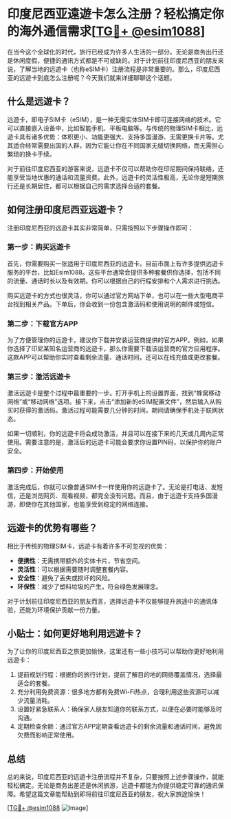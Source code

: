 # 印度尼西亚遠遊卡怎么注册？轻松搞定你的海外通信需求[[TG💪+ @esim1088](https://t.me/s/esim1088)]

在当今这个全球化的时代，旅行已经成为许多人生活的一部分。无论是商务出行还是休闲度假，便捷的通讯方式都是不可或缺的。对于计划前往印度尼西亚的朋友来说，了解当地的远遊卡（也称eSIM卡）注册流程是非常重要的。那么，印度尼西亚的远遊卡到底怎么注册呢？今天我们就来详细聊聊这个话题。

## 什么是远遊卡？

远遊卡，即电子SIM卡（eSIM），是一种无需实体SIM卡即可连接网络的技术。它可以直接嵌入设备中，比如智能手机、平板电脑等。与传统的物理SIM卡相比，远遊卡具有诸多优势：体积更小、功能更强大、支持多国漫游、无需更换卡片等。尤其适合经常需要出国的人群，因为它能让你在不同国家无缝切换网络，而无需担心繁琐的换卡手续。

对于前往印度尼西亚的游客来说，远遊卡不仅可以帮助你在印尼期间保持联络，还能享受当地优惠的通话和流量资费。此外，远遊卡的灵活性极高，无论你是短期旅行还是长期居住，都可以根据自己的需求选择合适的套餐。

## 如何注册印度尼西亚远遊卡？

注册印度尼西亚的远遊卡其实非常简单，只需按照以下步骤操作即可：

### 第一步：购买远遊卡

首先，你需要购买一张适用于印度尼西亚的远遊卡。目前市面上有许多提供远遊卡服务的平台，比如Esim1088。这些平台通常会提供多种套餐供你选择，包括不同的流量、通话时长以及有效期。你可以根据自己的行程安排和个人需求进行挑选。

购买远遊卡的方式也很灵活，你可以通过官方网站下单，也可以在一些大型电商平台找到相关产品。下单后，你会收到一份包含激活码和使用说明的邮件或短信。

### 第二步：下载官方APP

为了方便管理你的远遊卡，建议你下载并安装运营商提供的官方APP。例如，如果你选择了印尼某知名运营商的远遊卡，那么你需要下载该运营商的官方应用程序。这款APP可以帮助你实时查看剩余流量、通话时间，还可以在线充值或更改套餐。

### 第三步：激活远遊卡

激活远遊卡是整个过程中最重要的一步。打开手机上的设置界面，找到“蜂窝移动网络”或“移动网络”选项。接下来，点击“添加新的eSIM配置文件”，然后输入从购买时获得的激活码。激活过程可能需要几分钟的时间，期间请确保手机处于联网状态。

如果一切顺利，你的远遊卡将会成功激活，并且可以在接下来的几天或几周内正常使用。需要注意的是，激活后的远遊卡可能会要求你设置PIN码，以保护你的账户安全。

### 第四步：开始使用

激活完成后，你就可以像普通SIM卡一样使用你的远遊卡了。无论是打电话、发短信，还是浏览网页、观看视频，都完全没有问题。而且，由于远遊卡支持多国漫游，即使你在其他国家，也能享受到稳定的网络连接。

## 远遊卡的优势有哪些？

相比于传统的物理SIM卡，远遊卡有着许多不可忽视的优势：

- **便携性**：无需携带额外的实体卡片，节省空间。
- **灵活性**：可以根据需要随时调整套餐内容。
- **安全性**：避免了丢失或损坏的风险。
- **环保性**：减少了塑料垃圾的产生，符合绿色发展理念。

对于计划前往印度尼西亚的朋友而言，选择远遊卡不仅能够提升旅途中的通讯体验，还能为环境保护贡献一份力量。

## 小贴士：如何更好地利用远遊卡？

为了让你的印度尼西亚之旅更加愉快，这里还有一些小技巧可以帮助你更好地利用远遊卡：

1. 提前规划行程：根据你的旅行计划，提前了解目的地的网络覆盖情况，选择最适合的套餐。
2. 充分利用免费资源：很多地方都有免费Wi-Fi热点，合理利用这些资源可以减少流量消耗。
3. 设置好紧急联系人：确保家人朋友知道你的联系方式，以便在必要时能够及时沟通。
4. 定期检查余额：通过官方APP定期查看远遊卡的剩余流量和通话时间，避免因欠费而影响正常使用。

## 总结

总的来说，印度尼西亚的远遊卡注册流程并不复杂，只要按照上述步骤操作，就能轻松搞定。无论是商务出差还是休闲旅游，远遊卡都能为你提供稳定可靠的通讯保障。希望这篇文章能帮助到即将前往印度尼西亚的朋友，祝大家旅途愉快！

[[TG💪+ @esim1088](https://t.me/s/esim1088) ![Image](https://i.postimg.cc/4NQfJmqS/Snipaste-2025-05-13-00-14-12.png)]